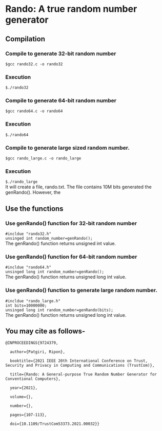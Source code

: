 # Rando: A true random number generator

## Compilation
### Compile to generate 32-bit random number
`$gcc rando32.c -o rando32`

### Execution
`$./rando32`

### Compile to generate 64-bit random number
`$gcc rando64.c -o rando64`

### Execution
`$./rando64`

### Compile to generate large sized random number.
`$gcc rando_large.c -o rando_large`

### Execution
`$./rando_large`\
It will create a file, rando.txt. The file contains 10M bits generated the genRando(). However, the

## Use the functions

### Use genRando() function for 32-bit random number

`#incldue "rando32.h" `\
`unsinged int random_number=genRando();`\
The genRando() function returns unsigned int value.

### Use genRando() function for 64-bit random number

`#incldue "rando64.h"`\
`unsinged long int random_number=genRando();`\
The genRando() function returns unsigned long int value.

### Use genRando() function to generate large random number.

`#incldue "rando_large.h"`\
`int bits=10000000;`\
`unsinged long int random_number=genRando(bits);`\
The genRando() function returns unsigned long int value.


## You may cite as follows-

``` 
@INPROCEEDINGS{9724379,

  author={Patgiri, Ripon},

  booktitle={2021 IEEE 20th International Conference on Trust, Security and Privacy in Computing and Communications (TrustCom)}, 

  title={Rando: A General-purpose True Random Number Generator for Conventional Computers}, 

  year={2021},

  volume={},

  number={},

  pages={107-113},

  doi={10.1109/TrustCom53373.2021.00032}}
```
